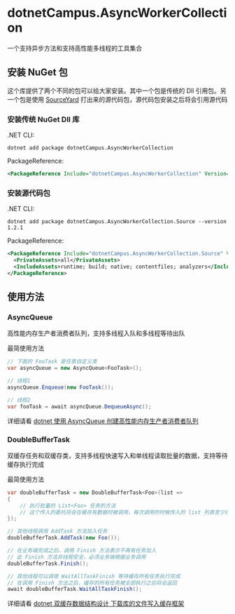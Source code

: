 # dotnetCampus.AsyncWorkerCollection

一个支持异步方法和支持高性能多线程的工具集合


## 安装 NuGet 包

这个库提供了两个不同的包可以给大家安装。其中一个包是传统的 Dll 引用包。另一个包是使用 [SourceYard](https://github.com/dotnet-campus/SourceYard) 打出来的源代码包，源代码包安装之后将会引用源代码

### 安装传统 NuGet Dll 库

.NET CLI:

```
dotnet add package dotnetCampus.AsyncWorkerCollection
```

PackageReference:

```xml
<PackageReference Include="dotnetCampus.AsyncWorkerCollection" Version="1.2.1" />
```

### 安装源代码包

.NET CLI:

```
dotnet add package dotnetCampus.AsyncWorkerCollection.Source --version 1.2.1
```

PackageReference:

```xml
<PackageReference Include="dotnetCampus.AsyncWorkerCollection.Source" Version="1.2.1">
  <PrivateAssets>all</PrivateAssets>
  <IncludeAssets>runtime; build; native; contentfiles; analyzers</IncludeAssets>
</PackageReference>
```

## 使用方法

### AsyncQueue

高性能内存生产者消费者队列，支持多线程入队和多线程等待出队

最简使用方法

```csharp
// 下面的 FooTask 是任意自定义类
var asyncQueue = new AsyncQueue<FooTask>();

// 线程1
asyncQueue.Enqueue(new FooTask());

// 线程2
var fooTask = await asyncQueue.DequeueAsync();
```

详细请看 [dotnet 使用 AsyncQueue 创建高性能内存生产者消费者队列](https://blog.lindexi.com/post/dotnet-%E4%BD%BF%E7%94%A8-AsyncQueue-%E5%88%9B%E5%BB%BA%E9%AB%98%E6%80%A7%E8%83%BD%E5%86%85%E5%AD%98%E7%94%9F%E4%BA%A7%E8%80%85%E6%B6%88%E8%B4%B9%E8%80%85%E9%98%9F%E5%88%97.html )

### DoubleBufferTask

双缓存任务和双缓存类，支持多线程快速写入和单线程读取批量的数据，支持等待缓存执行完成

最简使用方法

```csharp
var doubleBufferTask = new DoubleBufferTask<Foo>(list =>
{
    // 执行批量的 List<Foo> 任务的方法
    // 这个传入的委托将会在缓存有数据时被调用，每次调用的时候传入的 list 列表至少存在一个元素
});

// 其他线程调用 AddTask 方法加入任务
doubleBufferTask.AddTask(new Foo());

// 在业务端完成之后，调用 Finish 方法表示不再有任务加入
// 此 Finish 方法非线程安全，必须业务端根据业务调用
doubleBufferTask.Finish();

// 其他线程可以调用 WaitAllTaskFinish 等待缓存所有任务执行完成
// 在调用 Finish 方法之后，缓存的所有任务被全部执行之后将会返回
await doubleBufferTask.WaitAllTaskFinish();
```

详细请看 [dotnet 双缓存数据结构设计 下载库的文件写入缓存框架](https://blog.lindexi.com/post/dotnet-%E5%8F%8C%E7%BC%93%E5%AD%98%E6%95%B0%E6%8D%AE%E7%BB%93%E6%9E%84%E8%AE%BE%E8%AE%A1-%E4%B8%8B%E8%BD%BD%E5%BA%93%E7%9A%84%E6%96%87%E4%BB%B6%E5%86%99%E5%85%A5%E7%BC%93%E5%AD%98%E6%A1%86%E6%9E%B6.html )